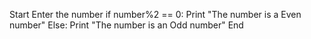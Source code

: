 Start
Enter the number
if number%2 == 0:
        Print "The number is a Even number"
Else:
        Print "The number is an Odd number"
End